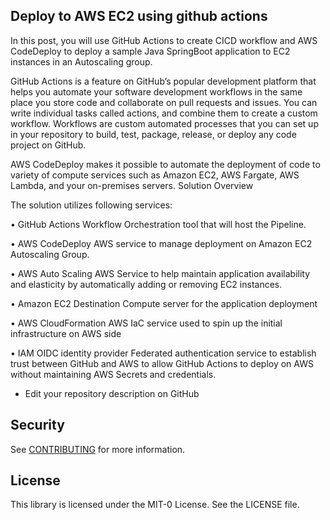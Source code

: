 ## Deploy to AWS EC2 using github actions

In this post, you will use GitHub Actions to create CICD workflow and AWS CodeDeploy to deploy a sample Java SpringBoot application to EC2 instances in an Autoscaling group.

GitHub Actions is a feature on GitHub’s popular development platform that helps you automate your software development workflows in the same place you store code and collaborate on pull requests and issues. You can write individual tasks called actions, and combine them to create a custom workflow. Workflows are custom automated processes that you can set up in your repository to build, test, package, release, or deploy any code project on GitHub.

AWS CodeDeploy makes it possible to automate the deployment of code to variety of compute services such as Amazon EC2, AWS Fargate, AWS Lambda, and your on-premises servers.
Solution Overview

The solution utilizes following services:

•	GitHub Actions
Workflow Orchestration tool that will host the Pipeline. 

•	AWS CodeDeploy
AWS service to manage deployment on Amazon EC2 Autoscaling Group.

•	AWS Auto Scaling
AWS Service to help maintain application availability and elasticity by automatically adding or removing EC2 instances. 

•	Amazon EC2
Destination Compute server for the application deployment 

•	AWS CloudFormation
AWS IaC service used to spin up the initial infrastructure on AWS side

•	IAM OIDC identity provider
Federated authentication service to establish trust between GitHub and AWS to allow GitHub Actions to deploy on AWS without maintaining AWS Secrets and credentials. 

* Edit your repository description on GitHub

## Security

See [CONTRIBUTING](CONTRIBUTING.md#security-issue-notifications) for more information.

## License

This library is licensed under the MIT-0 License. See the LICENSE file.

